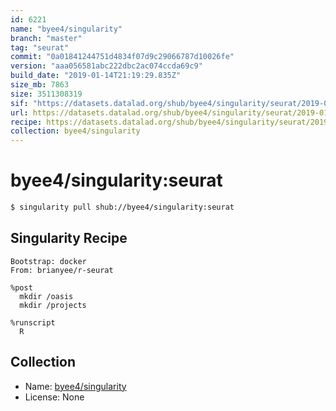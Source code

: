 ```yaml
---
id: 6221
name: "byee4/singularity"
branch: "master"
tag: "seurat"
commit: "0a01841244751d4834f07d9c29066787d10026fe"
version: "aaa056581abc222dbc2ac074ccda69c9"
build_date: "2019-01-14T21:19:29.835Z"
size_mb: 7863
size: 3511308319
sif: "https://datasets.datalad.org/shub/byee4/singularity/seurat/2019-01-14-0a018412-aaa05658/aaa056581abc222dbc2ac074ccda69c9.simg"
url: https://datasets.datalad.org/shub/byee4/singularity/seurat/2019-01-14-0a018412-aaa05658/
recipe: https://datasets.datalad.org/shub/byee4/singularity/seurat/2019-01-14-0a018412-aaa05658/Singularity
collection: byee4/singularity
---
```


# byee4/singularity:seurat

```bash
$ singularity pull shub://byee4/singularity:seurat
```

## Singularity Recipe

```singularity
Bootstrap: docker
From: brianyee/r-seurat

%post
  mkdir /oasis
  mkdir /projects

%runscript
  R
```

## Collection

 - Name: [byee4/singularity](https://github.com/byee4/singularity)
 - License: None

